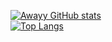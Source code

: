 [![Awayy GitHub stats](https://github-readme-stats.vercel.app/api?username=0xAwayy)](https://github.com/0xAwayy/github-readme-stats)<br/>
[![Top Langs](https://github-readme-stats.vercel.app/api/top-langs/?username=0xAwayy&layout=compact)](https://github.com/0xAwayy/github-readme-stats)

